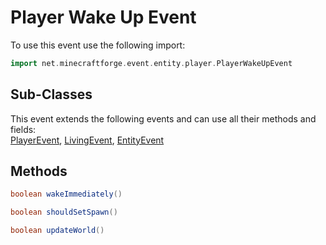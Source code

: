 # Player Wake Up Event

To use this event use the following import:
```groovy
import net.minecraftforge.event.entity.player.PlayerWakeUpEvent
```

## Sub-Classes
This event extends the following events and can use all their methods and fields: <br>
[PlayerEvent](player_event/player_event.md), [LivingEvent](living_event/living_event.md), [EntityEvent](entity_event/entity_event.md)

## Methods
```groovy
boolean wakeImmediately()
```

```groovy
boolean shouldSetSpawn()
```

```groovy
boolean updateWorld()
```
